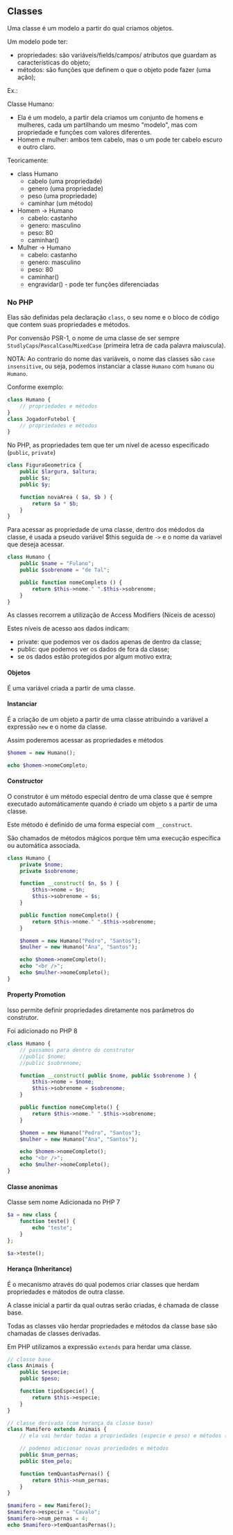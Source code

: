 ## Classes
Uma classe é um modelo a partir do qual criamos objetos.

Um modelo pode ter:
* propriedades: são variáveis/fields/campos/ atributos que guardam as características do objeto;
* métodos: são funções que definem o que o objeto pode fazer (uma ação);

Ex.: 

Classe Humano:
* Ela é um modelo, a partir dela criamos um conjunto de homens e mulheres, cada um partilhando um mesmo "modelo", mas com propriedade e funções com valores diferentes.
* Homem e mulher: ambos tem cabelo, mas o um pode ter cabelo escuro e outro claro.

Teoricamente:
* class Humano
    * cabelo (uma propriedade)
    * genero (uma propriedade)
    * peso (uma propriedade)
    * caminhar (um método)
* Homem -> Humano
    * cabelo: castanho
    * genero: masculino
    * peso: 80
    * caminhar()
* Mulher -> Humano
    * cabelo: castanho
    * genero: masculino
    * peso: 80
    * caminhar()
    * engravidar() - pode ter funções diferenciadas

### No PHP
Elas são definidas pela declaração ```class```, o seu nome e o bloco de código que contem suas propriedades e métodos.

Por convensão PSR-1, o nome de uma classe de ser sempre ```StudlyCaps```/```PascalCase```/```MixedCase``` (primeira letra de cada palavra maiuscula).

NOTA: Ao contrario do nome das variáveis, o nome das classes são ```case insensitive```, ou seja, podemos instanciar a classe ```Humano``` com ```humano``` ou ```Humano```.

Conforme exemplo:
```php
class Humano {
    // propriedades e métodos
}
class JogadorFutebol {
    // propriedades e métodos
}
```
No PHP, as propriedades tem que ter um nível de acesso especificado (```public```, ```private```)
```php
class FiguraGeometrica {
    public $largura, $altura;
    public $x;
    public $y;

    function novaArea ( $a, $b ) {
        return $a * $b;
    }
}
```
Para acessar as propriedade de uma classe, dentro dos médodos da classe, é usada a pseudo variável $this seguida de ```->``` e o nome da variavel que deseja acessar.
```php
class Humano {
    public $name = "Fulano";
    public $sobrenome = "de Tal";

    public function nomeCompleto () {
        return $this->nome." ".$this->sobrenome;
    }
}
```
As classes recorrem a utilização de Access Modifiers (Níceis de acesso)

Estes níveis de acesso aos dados indicam:
* private: que podemos ver os dados apenas de dentro da classe;
* public: que podemos ver os dados de fora da classe;
* se os dados estão protegidos por algum motivo extra;

#### Objetos
É uma variável criada a partir de uma classe.

#### Instanciar
É a criação de um objeto a partir de uma classe atribuindo a variável a expressão ```new``` e o nome da classe.

Assim poderemos acessar as propriedades e métodos
```php
$homem = new Humano();

echo $homem->nomeCompleto;
```
#### Constructor
O construtor é um método especial dentro de uma classe que é sempre executado automáticamente quando é criado um objeto s a partir de uma classe.

Este método é definido de uma forma especial com ```__construct```.

São chamados de métodos mágicos porque têm uma execução específica ou automática associada.
```php
class Humano {
    private $nome;
    private $sobrenome;

    function __construct( $n, $s ) {
        $this->nome = $n;
        $this->sobrenome = $s;
    }

    public function nomeCompleto() {
        return $this->nome." ".$this->sobrenome;
    }

    $homem = new Humano("Pedro", "Santos");
    $mulher = new Humano("Ana", "Santos");

    echo $homem->nomeCompleto();
    echo "<br />";
    echo $mulher->nomeCompleto();
}
```
#### Property Promotion
Isso permite definir propriedades diretamente nos parâmetros do construtor.

Foi adicionado no PHP 8
```php
class Humano {
    // passamos para dentro do construtor
    //public $nome;
    //public $sobrenome;

    function __construct( public $nome, public $sobrenome ) {
        $this->nome = $nome;
        $this->sobrenome = $sobrenome;
    }

    public function nomeCompleto() {
        return $this->nome." ".$this->sobrenome;
    }

    $homem = new Humano("Pedro", "Santos");
    $mulher = new Humano("Ana", "Santos");

    echo $homem->nomeCompleto();
    echo "<br />";
    echo $mulher->nomeCompleto();
}
```
#### Classe anonimas
Classe sem nome
Adicionada no PHP 7
```php
$a = new class {
    function teste() {
        echo "teste";
    }
};

$a->teste();
```
#### Herança (Inheritance)
É o mecanismo através do qual podemos criar classes que herdam propriedades e mátodos de outra classe.

A classe inicial a partir da qual outras serão criadas, é chamada de classe base.

Todas as classes vão herdar propriedades e métodos da classe base são chamadas de classes derivadas.

Em PHP utilizamos a expressão ```extends``` para herdar uma classe.
```php
// classe base
class Animais {
    public $especie;
    public $peso;

    function tipoEspecie() {
        return $this->especie;
    }
}

// classe derivada (com herança da classe base)
class Mamifero extends Animais {
    // ela vai herdar todas a propriedades (especie e peso) e métodos (tipoEspecie()) da classe Animais

    // podemos adicionar novas proriedades e métodos
    public $num_pernas;
    public $tem_pelo;

    function temQuantasPernas() {
        return $this->num_pernas;
    }
}

$mamifero = new Mamifero();
$mamifero->especie = "Cavalo";
$mamifero->num_pernas = 4;
echo $mamifero->temQuantasPernas();
```